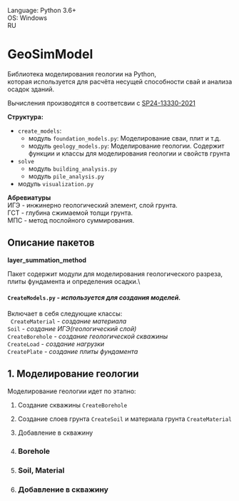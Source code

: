Language: Python 3.6+\
OS: Windows\
RU


# GeoSimModel
 
Библиотека моделирования геологии на Python,  
которая используется для расчёта несущей способности свай и анализа осадок зданий.  

Вычисления производятся в соответсвии с [SP24-13330-2021]( http://sniprf.ru/sp24-13330-2021)

**Структура:**  
  - `create_models`:
    - модуль `foundation_models.py`: Моделирование сваи, плит и т.д.
    - модуль `geology_models.py`: Моделирование геологии. Содержит функции и классы для моделирования геологии и свойств грунта
  - `solve`
    - модуль `building_analysis.py`
    - модуль `pile_analysis.py`
  - модуль `visualization.py`


**Абревиатуры**  
ИГЭ - инжинерно геологический элемент, слой грунта.\
ГСТ - глубина сжимаемой толщи грунта.\
МПС - метод послойного суммирования.

## Описание пакетов 

**layer_summation_method**

Пакет содержит модули для моделирования геологического разреза, 
плиты фундамента и определения осадки.\
#### `CreateModels.py` - _используется для создания моделей._
 Включает в себя следующие классы:\
` CreateMaterial` - _создание материала_\
`Soil` - _создание ИГЭ(геологический слой)_\
`CreateBorehole` - _создание геологической скважины_\
`CreateLoad` - _создание нагрузки_\
`CreatePlate` - _создание плиты фундамента_

## 1. Моделирование геологии

Моделирование геологии идет по этапно:
1. Создание скважины `CreateBorehole`
2. Создание слоев грунта `CreateSoil` и материала грунта `CreateMaterial`
3. Добавление в скважину

1. ### Borehole

2. ### Soil, Material
3. ### Добавление в скважину
